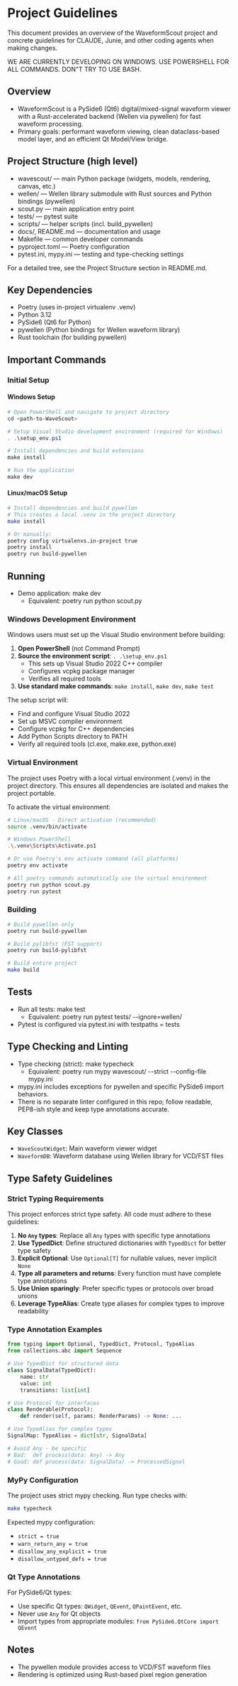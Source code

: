 # Project Guidelines

This document provides an overview of the WaveformScout project and concrete guidelines for 
CLAUDE, Junie, and other coding agents when making changes.

WE ARE CURRENTLY DEVELOPING ON WINDOWS. USE POWERSHELL FOR ALL COMMANDS. DON"T TRY TO USE BASH.

## Overview
- WaveformScout is a PySide6 (Qt6) digital/mixed-signal waveform viewer with a Rust-accelerated backend (Wellen via pywellen) for fast waveform processing.
- Primary goals: performant waveform viewing, clean dataclass-based model layer, and an efficient Qt Model/View bridge.

## Project Structure (high level)
- wavescout/ — main Python package (widgets, models, rendering, canvas, etc.)
- wellen/ — Wellen library submodule with Rust sources and Python bindings (pywellen)
- scout.py — main application entry point
- tests/ — pytest suite
- scripts/ — helper scripts (incl. build_pywellen)
- docs/, README.md — documentation and usage
- Makefile — common developer commands
- pyproject.toml — Poetry configuration
- pytest.ini, mypy.ini — testing and type-checking settings

For a detailed tree, see the Project Structure section in README.md.

## Key Dependencies
- Poetry  (uses in-project virtualenv .venv)
- Python 3.12
- PySide6 (Qt6 for Python)
- pywellen (Python bindings for Wellen waveform library)
- Rust toolchain (for building pywellen)

## Important Commands

### Initial Setup

#### Windows Setup
```powershell
# Open PowerShell and navigate to project directory
cd <path-to-WaveScout>

# Setup Visual Studio development environment (required for Windows)
. .\setup_env.ps1

# Install dependencies and build extensions
make install

# Run the application
make dev
```

#### Linux/macOS Setup
```bash
# Install dependencies and build pywellen
# This creates a local .venv in the project directory
make install

# Or manually:
poetry config virtualenvs.in-project true
poetry install
poetry run build-pywellen
```

## Running
- Demo application: make dev
  - Equivalent: poetry run python scout.py

### Windows Development Environment
Windows users must set up the Visual Studio environment before building:

1. **Open PowerShell** (not Command Prompt)
2. **Source the environment script**: `. .\setup_env.ps1`
   - This sets up Visual Studio 2022 C++ compiler
   - Configures vcpkg package manager
   - Verifies all required tools
3. **Use standard make commands**: `make install`, `make dev`, `make test`

The setup script will:
- Find and configure Visual Studio 2022
- Set up MSVC compiler environment
- Configure vcpkg for C++ dependencies
- Add Python Scripts directory to PATH
- Verify all required tools (cl.exe, make.exe, python.exe)

### Virtual Environment
The project uses Poetry with a local virtual environment (.venv) in the project directory.
This ensures all dependencies are isolated and makes the project portable.

To activate the virtual environment:
```bash
# Linux/macOS - Direct activation (recommended)
source .venv/bin/activate

# Windows PowerShell
.\.venv\Scripts\Activate.ps1

# Or use Poetry's env activate command (all platforms)
poetry env activate

# All poetry commands automatically use the virtual environment
poetry run python scout.py
poetry run pytest
```

### Building
```bash
# Build pywellen only
poetry run build-pywellen

# Build pylibfst (FST support)
poetry run build-pylibfst

# Build entire project
make build
```

## Tests
- Run all tests: make test
  - Equivalent: poetry run pytest tests/ --ignore=wellen/
- Pytest is configured via pytest.ini with testpaths = tests

## Type Checking and Linting
- Type checking (strict): make typecheck
  - Equivalent: poetry run mypy wavescout/ --strict --config-file mypy.ini
- mypy.ini includes exceptions for pywellen and specific PySide6 import behaviors.
- There is no separate linter configured in this repo; follow readable, PEP8-ish style and keep type annotations accurate.


## Key Classes
- `WaveScoutWidget`: Main waveform viewer widget
- `WaveformDB`: Waveform database using Wellen library for VCD/FST files

## Type Safety Guidelines

### Strict Typing Requirements
This project enforces strict type safety. All code must adhere to these guidelines:

1. **No `Any` types**: Replace all `Any` types with specific type annotations
2. **Use TypedDict**: Define structured dictionaries with `TypedDict` for better type safety
3. **Explicit Optional**: Use `Optional[T]` for nullable values, never implicit `None`
4. **Type all parameters and returns**: Every function must have complete type annotations
5. **Use Union sparingly**: Prefer specific types or protocols over broad unions
6. **Leverage TypeAlias**: Create type aliases for complex types to improve readability

### Type Annotation Examples
```python
from typing import Optional, TypedDict, Protocol, TypeAlias
from collections.abc import Sequence

# Use TypedDict for structured data
class SignalData(TypedDict):
    name: str
    value: int
    transitions: list[int]

# Use Protocol for interfaces
class Renderable(Protocol):
    def render(self, params: RenderParams) -> None: ...

# Use TypeAlias for complex types
SignalMap: TypeAlias = dict[str, SignalData]

# Avoid Any - be specific
# Bad:  def process(data: Any) -> Any
# Good: def process(data: SignalData) -> ProcessedSignal
```

### MyPy Configuration
The project uses strict mypy checking. Run type checks with:
```bash
make typecheck
```

Expected mypy configuration:
- `strict = true`
- `warn_return_any = true`
- `disallow_any_explicit = true`
- `disallow_untyped_defs = true`

### Qt Type Annotations
For PySide6/Qt types:
- Use specific Qt types: `QWidget`, `QEvent`, `QPaintEvent`, etc.
- Never use `Any` for Qt objects
- Import types from appropriate modules: `from PySide6.QtCore import QEvent`

## Notes
- The pywellen module provides access to VCD/FST waveform files
- Rendering is optimized using Rust-based pixel region generation
